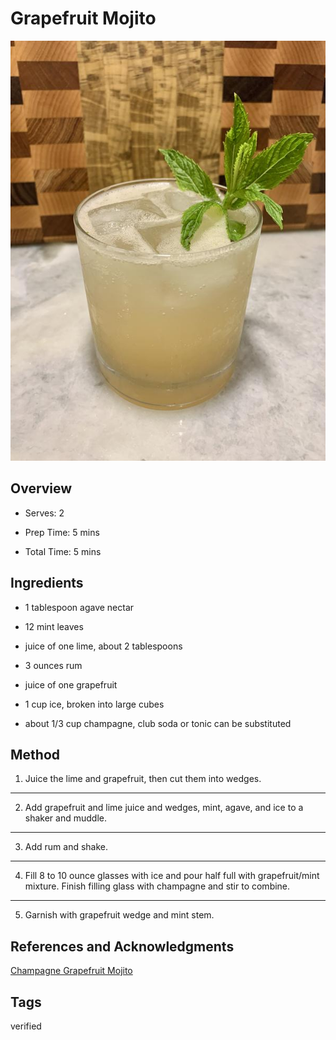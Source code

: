 # Grapefruit Mojito

<p align="center">
<img title="Grapefruit Mojito" src="../../assets/grapefruit-mojito.jpg">
</p>

## Overview

- Serves: 2

- Prep Time: 5 mins

- Total Time: 5 mins

## Ingredients

- 1 tablespoon agave nectar

- 12 mint leaves

- juice of one lime, about 2 tablespoons

- 3 ounces rum

- juice of one grapefruit

- 1 cup ice, broken into large cubes

- about 1/3 cup champagne, club soda or tonic can be substituted


## Method

1. Juice the lime and grapefruit, then cut them into wedges.
---
2. Add grapefruit and lime juice and wedges, mint, agave, and ice to a shaker and muddle.
---
3. Add rum and shake.
---
4. Fill 8 to 10 ounce glasses with ice and pour half full with grapefruit/mint mixture. Finish filling glass with champagne and stir to combine.
---
5. Garnish with grapefruit wedge and mint stem.


## References and Acknowledgments

[Champagne Grapefruit Mojito](http://www.callmepmc.com/2015/03/champagne-grapefruit-mojito/)

## Tags
verified
